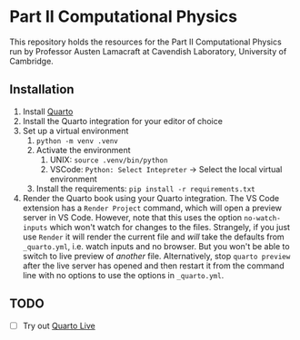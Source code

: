 # Part II Computational Physics

This repository holds the resources for the Part II Computational Physics
run by Professor Austen Lamacraft at Cavendish Laboratory, University of Cambridge.

## Installation

1. Install [Quarto](https://quarto.org/)
2. Install the Quarto integration for your editor of choice
3. Set up a virtual environment
   1. `python -m venv .venv`
   2. Activate the environment
      1. UNIX: `source .venv/bin/python`
      2. VSCode: `Python: Select Intepreter` → Select the local virtual environment
   3. Install the requirements: `pip install -r requirements.txt`
4. Render the Quarto book using your Quarto integration. The VS Code extension has a `Render Project` command, which will open a preview server in VS Code. However, note that this uses the option `no-watch-inputs` which won't watch for changes to the files. Strangely, if you just use `Render` it will render the current file and _will_ take the defaults from `_quarto.yml`, i.e. watch inputs and no browser. But you won't be able to switch to live preview of _another_ file. Alternatively, stop `quarto preview` after the live server has opened and then restart it from the command line with no options to use the options in `_quarto.yml`.

## TODO

- [ ] Try out [Quarto Live](https://github.com/r-wasm/quarto-live)